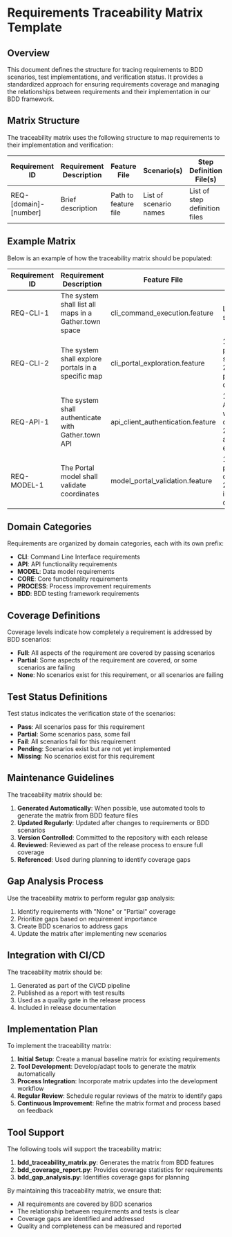 # Requirements Traceability Matrix Template

## Overview

This document defines the structure for tracing requirements to BDD scenarios, test implementations, and verification status. It provides a standardized approach for ensuring requirements coverage and managing the relationships between requirements and their implementation in our BDD framework.

## Matrix Structure

The traceability matrix uses the following structure to map requirements to their implementation and verification:

| Requirement ID | Requirement Description | Feature File | Scenario(s) | Step Definition File(s) | Test Status | Coverage |
|----------------|-------------------------|--------------|-------------|-------------------------|------------|----------|
| REQ-[domain]-[number] | Brief description | Path to feature file | List of scenario names | List of step definition files | Pass/Fail/Pending | Full/Partial/None |

## Example Matrix

Below is an example of how the traceability matrix should be populated:

| Requirement ID | Requirement Description | Feature File | Scenario(s) | Step Definition File(s) | Test Status | Coverage |
|----------------|-------------------------|--------------|-------------|-------------------------|------------|----------|
| REQ-CLI-1 | The system shall list all maps in a Gather.town space | cli_command_execution.feature | List maps in a space | cli_command_execution_steps.py | Pass | Full |
| REQ-CLI-2 | The system shall explore portals in a specific map | cli_portal_exploration.feature | 1. Explore portals in a specific map<br>2. Display portal coordinates | cli_portal_exploration_steps.py | Partial (1 passing, 1 failing) | Partial |
| REQ-API-1 | The system shall authenticate with Gather.town API | api_client_authentication.feature | 1. Authenticate with valid credentials<br>2. Handle authentication errors | api_client_authentication_steps.py | Pass | Full |
| REQ-MODEL-1 | The Portal model shall validate coordinates | model_portal_validation.feature | 1. Validate portal coordinates<br>2. Detect invalid coordinates | model_portal_validation_steps.py<br>model_validation_common_steps.py | Pass | Full |

## Domain Categories

Requirements are organized by domain categories, each with its own prefix:

- **CLI**: Command Line Interface requirements
- **API**: API functionality requirements
- **MODEL**: Data model requirements
- **CORE**: Core functionality requirements
- **PROCESS**: Process improvement requirements
- **BDD**: BDD testing framework requirements

## Coverage Definitions

Coverage levels indicate how completely a requirement is addressed by BDD scenarios:

- **Full**: All aspects of the requirement are covered by passing scenarios
- **Partial**: Some aspects of the requirement are covered, or some scenarios are failing
- **None**: No scenarios exist for this requirement, or all scenarios are failing

## Test Status Definitions

Test status indicates the verification state of the scenarios:

- **Pass**: All scenarios pass for this requirement
- **Partial**: Some scenarios pass, some fail
- **Fail**: All scenarios fail for this requirement
- **Pending**: Scenarios exist but are not yet implemented
- **Missing**: No scenarios exist for this requirement

## Maintenance Guidelines

The traceability matrix should be:

1. **Generated Automatically**: When possible, use automated tools to generate the matrix from BDD feature files
2. **Updated Regularly**: Updated after changes to requirements or BDD scenarios
3. **Version Controlled**: Committed to the repository with each release
4. **Reviewed**: Reviewed as part of the release process to ensure full coverage
5. **Referenced**: Used during planning to identify coverage gaps

## Gap Analysis Process

Use the traceability matrix to perform regular gap analysis:

1. Identify requirements with "None" or "Partial" coverage
2. Prioritize gaps based on requirement importance
3. Create BDD scenarios to address gaps
4. Update the matrix after implementing new scenarios

## Integration with CI/CD

The traceability matrix should be:

1. Generated as part of the CI/CD pipeline
2. Published as a report with test results
3. Used as a quality gate in the release process
4. Included in release documentation

## Implementation Plan

To implement the traceability matrix:

1. **Initial Setup**: Create a manual baseline matrix for existing requirements
2. **Tool Development**: Develop/adapt tools to generate the matrix automatically
3. **Process Integration**: Incorporate matrix updates into the development workflow
4. **Regular Review**: Schedule regular reviews of the matrix to identify gaps
5. **Continuous Improvement**: Refine the matrix format and process based on feedback

## Tool Support

The following tools will support the traceability matrix:

1. **bdd_traceability_matrix.py**: Generates the matrix from BDD features
2. **bdd_coverage_report.py**: Provides coverage statistics for requirements
3. **bdd_gap_analysis.py**: Identifies coverage gaps for planning

By maintaining this traceability matrix, we ensure that:
- All requirements are covered by BDD scenarios
- The relationship between requirements and tests is clear
- Coverage gaps are identified and addressed
- Quality and completeness can be measured and reported
